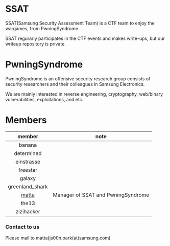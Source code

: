 # SSAT 

SSAT(Samsung Security Assessment Team) is a CTF team to enjoy the wargames, from PwningSyndrome.

SSAT regurarly participates in the CTF events and makes write-ups, but our writeup repository is private.

# PwningSyndrome

PwningSyndrome is an offensive security research group consists of security researchers and their colleagues in Samsung Electronics.

We are mainly interested in reverse engineering, cryptography, web/binary vulnerabilities, exploitations, and etc.

# Members

| member       | note         |
|:------------:|:-------:|
| banana       |         |
| determined   |         |
| einstrasse   |         |
| freestar     |         |
| galaxy       |         |
| greenland_shark|         |
| [matta](https://me.matta.kr) | Manager of SSAT and PwningSyndrome |
| the13        |         |
| zizihacker   |         |



### Contact to us

Please mail to matta(js00n.park(at)samsung.com)
